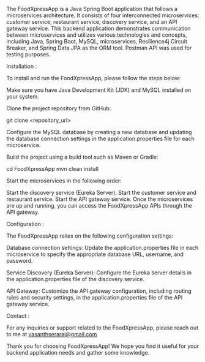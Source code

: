 The FoodXpressApp is a Java Spring Boot application that follows a microservices architecture. It consists of four interconnected microservices: customer service, restaurant service, discovery service, and an API gateway service. This backend application demonstrates communication between microservices and utilizes various technologies and concepts, including Java, Spring Boot, MySQL, microservices, Resilience4j Circuit Breaker, and Spring Data JPA as the ORM tool. Postman API was used for testing purposes.

Installation :

To install and run the FoodXpressApp, please follow the steps below:

Make sure you have Java Development Kit (JDK) and MySQL installed on your system.

Clone the project repository from GitHub:

git clone <repository_url>

Configure the MySQL database by creating a new database and updating the database connection settings in the application.properties file for each microservice.

Build the project using a build tool such as Maven or Gradle:

cd FoodXpressApp
mvn clean install

Start the microservices in the following order:

Start the discovery service (Eureka Server).
Start the customer service and restaurant service.
Start the API gateway service.
Once the microservices are up and running, you can access the FoodXpressApp APIs through the API gateway.

Configuration :

The FoodXpressApp relies on the following configuration settings:

Database connection settings: Update the application.properties file in each microservice to specify the appropriate database URL, username, and password.

Service Discovery (Eureka Server): Configure the Eureka server details in the application.properties file of the discovery service.

API Gateway: Customize the API gateway configuration, including routing rules and security settings, in the application.properties file of the API gateway service.

Contact :

For any inquiries or support related to the FoodXpressApp, please reach out to me at vasanthseraraj@gmail.com

Thank you for choosing FoodXpressApp! We hope you find it useful for your backend application needs and gather some knowledge.
